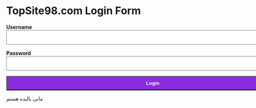 <!DOCTYPE html>
<html>
<head>
<style>
*{box-sizing: border-box;}
.container {width: 800px;}
input{
width: 100%;
padding: 10px 15px;
margin: 0 0 15px 0;
}
button{
width: 100%;
background-color: blueviolet;
color: #fff;
font-weight: bold;
padding: 10px;
}
input:focus {
background-color: yellow;
border: 2px solid cornflowerblue;
}
</style>
</head>
<body>
<h1>TopSite98.com Login Form</h1>
<div class="container">
<form action="/action_page.php">
<label for="uname"><b>Username</b></label>
<input type="text" id="uname" name="uname" required>
<label for="psw"><b>Password</b></label>
<input type="password" id="psw" name="psw" required>
<button type="submit">Login</button>
</form>
</div>
</body>
</html>
مانی بالیده هستم 
